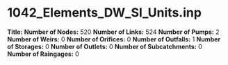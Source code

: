 # 1042_Elements_DW_SI_Units.inp
**Title:** 
**Number of Nodes:** 520
**Number of Links:** 524
**Number of Pumps:** 2
**Number of Weirs:** 0
**Number of Orifices:** 0
**Number of Outfalls:** 1
**Number of Storages:** 0
**Number of Outlets:** 0
**Number of Subcatchments:** 0
**Number of Raingages:** 0
